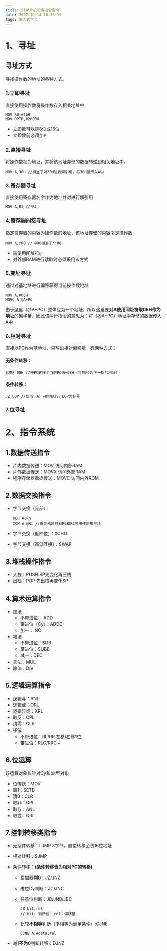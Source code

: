 ```yaml
---
title: 51单片机汇编指令查询
date: 2022-10-14 10:13:19
tags: 嵌入式学习
---
```


# 1、寻址

## 寻址方式

寻找操作数的地址的各种方式。

### 1.立即寻址

直接使用操作数将操作数存入相关地址中

```
MOV R0,#26H
MOV DPTR,#2000H
```

* 立即数可以是8位或16位
* 立即数前必须加`#`

### 2.直接寻址

将操作数视为地址，并将该地址存储的数据转递到相关地址中。

```
MOV A,30H //相当于对30H进行解引用，将30H值传入A中
```

### 3.寄存器寻址

直接使用寄存器名字作为地址并对进行解引用

```
MOV A,R1 //*R1
```

### 4.寄存器间接寻址

指定寄存器的内容为操作数的地址，该地址存储的内容才是操作数

```
MOV A,@R0 // @R0相当于**R0
```

* 需使用间址符`@`
* 对外部RAM进行读取时必须采用该方式

### 5.变址寻址

通过对基地址进行偏移获得当前操作数地址

```
MOV A,#06H
MOVC A,@A+PC
```

由于这里（@A+PC）整体应为一个地址，所以这里要对**A使用间址符取06H作为地址**的偏移量，因此该两行指令的意思为：将（@A+PC）地址中存储的数据传入A中

### 6.相对寻址

直接以PC作为基地址，只写出相对偏移量，有两种方式：

#### 无条件转移：

```
SJMP 08H //使PC转移至当前PC值+08H（当前PC为下一指令地址）
```

#### 条件转移：

```
JZ LOP //仅当（A）=0时执行，LOP为标号
```

### 7.位寻址



# 2、指令系统

## 1.数据传送指令

* 片内数据传送：MOV	访问内部RAM
* 片外数据传送：MOVX    访问外部RAM
* 程序存储器数据传送：MOVC    访问内外ROM

## 2.数据交换指令

* 字节交换（全部）：

  ```
  XCH A,Rn
  XCH A,@Ri //寄存器区只有R0和R1可用作间接寻址
  ```

* 字节交换（低四位）：XCHD
* 字节交换（高低互换）：SWAP

## 3.堆栈操作指令

* 入栈：PUSH	SP先变化再压栈
* 出栈：POP      先出栈再变化SP

## 4.算术运算指令

* 加法
  * 不带进位： ADD
  * 带进位（Cy）：ADDC
  * 加一：INC
* 减法
  * 不带进位：SUB
  * 带进位：SUBB
  * 减一：DEC
* 乘法：MUL
* 除法：DIV

## 5.逻辑运算指令

* 逻辑与：ANL
* 逻辑或：ORL
* 逻辑异或：XRL
* 取反：CPL
* 清零：CLR
* 移位
  * 不带进位：RL/RR 左移/右移1位
  * 带进位：RLC/RRC ~

## 6.位运算

该运算对象仅针对Cy和bit型对象

* 位传送：MOV
* 置1：SETB
* 清0：CLR
* 取非：CPL
* 取与：ANL
* 取或：ORL

## 7.控制转移类指令

* 无条件转移：LJMP  3字节，直接转移至该16位地址

* 相对转移：SJMP

* 条件转移：**(条件转移皆为相对PC的转移)**

  * 累加器<u>**判0**</u>：JZ/JNZ

  * 进位Cy判断：JC/JNC

  * 任意位判断：JB/JNB/JBC

    ```
    JB bit,rel
    // bit: 判断位  rel：偏移量
    ```

  * 比较**不相等**判断（不相等为满足条件）:CJNE

    ```
    CJNE A,#data,rel
    ```

* 减1**不为0**判断转移：DJNZ

